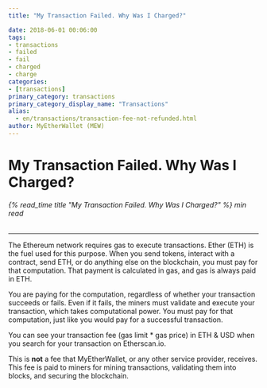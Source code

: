 ```yaml
---
title: "My Transaction Failed. Why Was I Charged?"

date: 2018-06-01 00:06:00
tags:
- transactions
- failed
- fail
- charged
- charge
categories:
- [transactions]
primary_category: transactions
primary_category_display_name: "Transactions"
alias:
  - en/transactions/transaction-fee-not-refunded.html
author: MyEtherWallet (MEW)
---
```


# **My Transaction Failed. Why Was I Charged?**

###### {% read_time title "My Transaction Failed. Why Was I Charged?" %} min read

* * *

The Ethereum network requires gas to execute transactions. Ether (ETH) is the fuel used for this purpose. When you send tokens, interact with a contract, send ETH, or do anything else on the blockchain, you must pay for that computation. That payment is calculated in gas, and gas is always paid in ETH.

You are paying for the computation, regardless of whether your transaction succeeds or fails. Even if it fails, the miners must validate and execute your transaction, which takes computational power. You must pay for that computation, just like you would pay for a successful transaction.

You can see your transaction fee (gas limit \* gas price) in ETH & USD when you search for your transaction on Etherscan.io.

This is **not** a fee that MyEtherWallet, or any other service provider, receives. This fee is paid to miners for mining transactions, validating them into blocks, and securing the blockchain.
